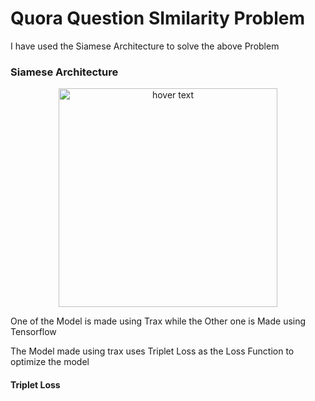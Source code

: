 # Quora Question SImilarity Problem

I have used the Siamese Architecture to solve the above Problem

### Siamese Architecture
<p align="center">
  <img src="https://zhangruochi.com/Question-duplicates/2020/08/23/siamese.png" width="350" title="hover text">


One of the Model is made using Trax while the Other one is Made using Tensorflow

The Model made using trax uses Triplet Loss as the Loss Function to optimize the model

#### Triplet Loss

